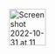 <img width="67" alt="Screenshot 2022-10-31 at 11 53 28 AM" src="https://user-images.githubusercontent.com/92196450/198944514-ba6da188-b7af-4d8a-9360-9539eed22cf4.png">
